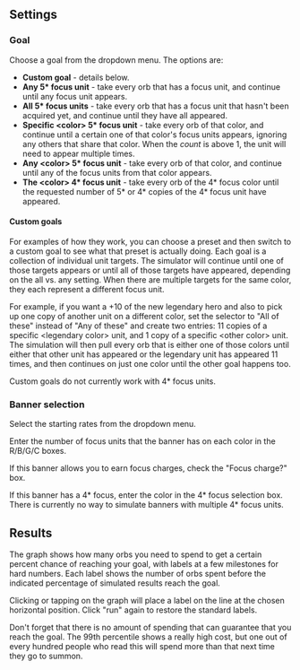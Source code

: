 ## Settings

### Goal

Choose a goal from the dropdown menu. The options are:

* **Custom goal** - details below.
* **Any 5\* focus unit** - take every orb that has a focus unit, and continue until any focus unit appears.
* **All 5\* focus units** - take every orb that has a focus unit that hasn't been acquired yet, and continue until they have all appeared.
* **Specific \<color\> 5\* focus unit** - take every orb of that color, and continue until a certain one of that color's focus units appears, ignoring any others that share that color. When the *count* is above 1, the unit will need to appear multiple times.
* **Any \<color\> 5\* focus unit** - take every orb of that color, and continue until any of the focus units from that color appears.
* **The \<color\> 4\* focus unit** - take every orb of the 4\* focus color until the requested number of 5\* or 4\* copies of the 4\* focus unit have appeared.

#### Custom goals

For examples of how they work, you can choose a preset and then switch to a custom goal to see what that preset is actually doing. Each goal is a collection of individual unit targets. The simulator will continue until one of those targets appears or until all of those targets have appeared, depending on the all vs. any setting. When there are multiple targets for the same color, they each represent a different focus unit.

For example, if you want a +10 of the new legendary hero and also to pick up one copy of another unit on a different color, set the selector to "All of these" instead of "Any of these" and create two entries: 11 copies of a specific \<legendary color\> unit, and 1 copy of a specific \<other color\> unit. The simulation will then pull every orb that is either one of those colors until either that other unit has appeared or the legendary unit has appeared 11 times, and then continues on just one color until the other goal happens too.

Custom goals do not currently work with 4\* focus units.

### Banner selection

Select the starting rates from the dropdown menu.

Enter the number of focus units that the banner has on each color in the R/B/G/C boxes.

If this banner allows you to earn focus charges, check the "Focus charge?" box.

If this banner has a 4* focus, enter the color in the 4\* focus selection box. There is currently no way to simulate banners with multiple 4\* focus units.

## Results

The graph shows how many orbs you need to spend to get a certain percent chance of reaching your goal, with labels at a few milestones for hard numbers. Each label shows the number of orbs spent before the indicated percentage of simulated results reach the goal.

Clicking or tapping on the graph will place a label on the line at the chosen horizontal position. Click "run" again to restore the standard labels.

Don't forget that there is no amount of spending that can guarantee that you reach the goal. The 99th percentile shows a really high cost, but one out of every hundred people who read this will spend more than that next time they go to summon.
